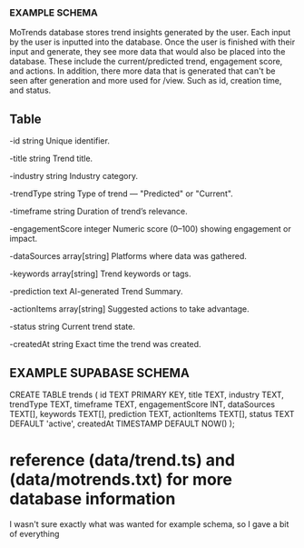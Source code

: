 ### EXAMPLE SCHEMA

MoTrends database stores trend insights generated by the user. Each input by the user is inputted into the database. Once the user is finished with their input and generate, they see more data that would also be placed into the database. These include the current/predicted trend, engagement score, and actions. In addition, there more data that is generated that can't be seen after generation and more used for /view. Such as id, creation time, and status.

## Table


-id	               string	        Unique identifier.

-title	           string	        Trend title.
 
-industry	       string	        Industry category.

-trendType	       string	        Type of trend — "Predicted" or "Current".

-timeframe	       string	        Duration of trend’s relevance.

-engagementScore   integer	        Numeric score (0–100) showing engagement or impact.

-dataSources	   array[string]	Platforms where data was gathered.

-keywords	       array[string]	Trend keywords or tags.

-prediction	text   AI-generated     Trend Summary.

-actionItems	   array[string]	Suggested actions to take advantage.

-status	           string	        Current trend state.

-createdAt         string           Exact time the trend was created.

## EXAMPLE SUPABASE SCHEMA

CREATE TABLE trends (
  id TEXT PRIMARY KEY,
  title TEXT,
  industry TEXT,
  trendType TEXT,
  timeframe TEXT,
  engagementScore INT,
  dataSources TEXT[],
  keywords TEXT[],
  prediction TEXT,
  actionItems TEXT[],
  status TEXT DEFAULT 'active',
  createdAt TIMESTAMP DEFAULT NOW()
);

# reference (data/trend.ts) and (data/motrends.txt) for more database information

I wasn't sure exactly what was wanted for example schema, so I gave a bit of everything
